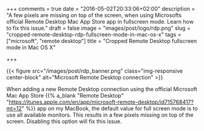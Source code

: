 +++
comments = true
date = "2016-05-02T20:33:06+02:00"
description = "A few pixels are missing on top of the screen, when using Microsofts official Remote Desktop Mac App Store app in fullscreen mode. Learn how to fix this issue."
draft = false
image = "images/post/logo/rdp.png"
slug = "cropped-remote-desktop-rdp-fullscreen-mode-in-mac-os-x"
tags = ["microsoft", "remote desktop"]
title = "Cropped Remote Desktop fullscreen mode in Mac OS X"

+++

{{< figure src="/images/post/rdp_banner.png" class="img-responsive center-block" alt="Microsoft Remote Desktop connection" >}}

When adding a new Remote Desktop connection using the official Microsoft Mac App Store
{{% a_blank "Remote Desktop" "https://itunes.apple.com/en/app/microsoft-remote-desktop/id715768417?mt=12" %}} app
on my MacBook, the default value for full screen mode is to use all available monitors.
This results in a few pixels missing on top of the screen. Disabling this option will fix this issue.